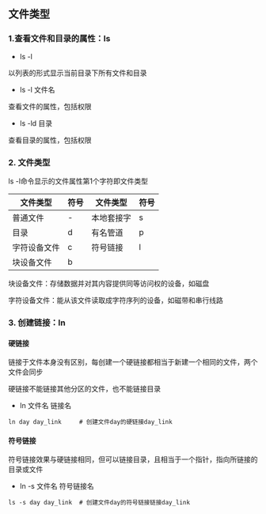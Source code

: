 ## 文件类型

### 1.查看文件和目录的属性：ls

- ls -l

以列表的形式显示当前目录下所有文件和目录

- ls -l 文件名

查看文件的属性，包括权限

- ls -ld 目录

查看目录的属性，包括权限

### 2. 文件类型

ls -l命令显示的文件属性第1个字符即文件类型

| 文件类型     | 符号 | 文件类型   | 符号 |
| ------------ | ---- | ---------- | ---- |
| 普通文件     | -    | 本地套接字 | s    |
| 目录         | d    | 有名管道   | p    |
| 字符设备文件 | c    | 符号链接   | l    |
| 块设备文件   | b    |            |      |

块设备文件：存储数据并对其内容提供同等访问权的设备，如磁盘

字符设备文件：能从该文件读取成字符序列的设备，如磁带和串行线路

### 3. 创建链接：ln

#### 硬链接

链接于文件本身没有区别，每创建一个硬链接都相当于新建一个相同的文件，两个文件会同步

硬链接不能链接其他分区的文件，也不能链接目录

- ln 文件名 链接名

```shell
ln day day_link		# 创建文件day的硬链接day_link
```

#### 符号链接

符号链接效果与硬链接相同，但可以链接目录，且相当于一个指针，指向所链接的目录或文件

- ln -s 文件名 符号链接名

```shell
ls -s day day_link	# 创建文件day的符号链接链接day_link
```
